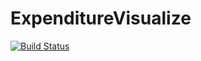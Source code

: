 # ExpenditureVisualize

[![Build Status](https://travis-ci.com/phuens/ExpenditureVisualize.svg?branch=main)](https://travis-ci.com/phuens/ExpenditureVisualize)
